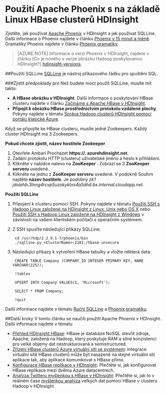 <properties 
   pageTitle="Použití Apache Phoenix a SQuirreL v HDInsight | Microsoft Azure" 
   description="Zjistěte, jak používat Apache Phoenix v HDInsight a jak nainstalovat a nakonfigurovat SQuirreL na počítači se připojit k obrázku HBase v HDInsight." 
   services="hdinsight" 
   documentationCenter="" 
   authors="mumian" 
   manager="jhubbard" 
   editor="cgronlun"/>

<tags
   ms.service="hdinsight"
   ms.devlang="na"
   ms.topic="article"
   ms.tgt_pltfrm="na"
   ms.workload="big-data" 
   ms.date="09/02/2016"
   ms.author="jgao"/>

# <a name="use-apache-phoenix-with-linux-based-hbase-clusters-in-hdinsight"></a>Použití Apache Phoenix s na základě Linux HBase clusterů HDInsight  

Zjistěte, jak používat [Apache Phoenix](http://phoenix.apache.org/) v HDInsight a jak používat SQLLine. Další informace o Phoenix najdete v článku [Phoenix v 15 minut a méně](http://phoenix.apache.org/Phoenix-in-15-minutes-or-less.html). Gramatiky Phoenix najdete v článku [Phoenix gramatiky](http://phoenix.apache.org/language/index.html).

>[AZURE.NOTE] Informace o verzi Phoenix v HDInsight, najdete v článku [Co je nového v verze obrázku Hadoop poskytovanou HDInsight?] [hdinsight-versions].

##<a name="use-sqlline"></a>Použití SQLLine
[SQLLine](http://sqlline.sourceforge.net/) je nástroj příkazového řádku pro spuštění SQL. 

###<a name="prerequisites"></a>Zjistit předpoklady pro
Než budete moct použít SQLLine, musíte mít takto:

- **A HBase obrázku v HDInsight**. Další informace o poskytování HBase clusteru najdete v článku [Začínáme s Apache HBase v HDInsight][hdinsight-hbase-get-started].
- **Připojit k obrázku HBase prostřednictvím protokolu vzdálené plochy**. Pokyny najdete v tématu [Správa Hadoop clusterů HDInsight pomocí portálu klasické Azure][hdinsight-manage-portal].


Když se připojíte ke HBase clusteru, musíte jedné Zookeepers. Každý cluster HDInsight má 3 Zookeepers. 

**Pokud chcete zjistit, název hostitele Zookeeper**

1. Otevřete Ambari Procházet **https://<ClusterName>. azurehdinsight.net**.
2. Zadání protokolu HTTP (clusteru) uživatelské jméno a heslo k přihlášení.
3. Klikněte v nabídce nalevo na **ZooKeeper** . Zobrazí se 3 **ZooKeeper serveru** uvedené.
4. Klikněte na jednu z **ZooKeeper serveru** uvedené. V podokně Souhrn najděte **název hostitele**. Je podobný *zk1 jdolehb.3lnng4rcvp5uzokyktxs4a5dhd.bx.internal.cloudapp.net*.

**Použití SQLLine**

1. Připojení k clusteru pomocí SSH. Pokyny najdete v tématu [Použití SSH s Hadoop Linux založené na HDInsight z Linux, Unix nebo OS X](hdinsight-hadoop-linux-use-ssh-unix.md) nebo [Použití SSH s Hadoop Linux založené na HDInsight z Windows](hdinsight-hadoop-linux-use-ssh-windows.md) v závislosti na vašem klientském počítači s operačním systémem.

2. Z SSH spusťte následující příkazy SQLLine:

        cd /usr/hdp/2.2.9.1-7/phoenix/bin
        ./sqlline.py <ClusterName>:2181:/hbase-unsecure

2. Následující příkazy k vytvoření HBase tabulky a vložte některá data:

        CREATE TABLE Company (COMPANY_ID INTEGER PRIMARY KEY, NAME VARCHAR(225));
    
        !tables
        
        UPSERT INTO Company VALUES(1, 'Microsoft');
        
        SELECT * FROM Company;
        
        !quit

Další informace najdete v tématu [Ruční SQLLine](http://sqlline.sourceforge.net/#manual) a [Phoenix gramatiku](http://phoenix.apache.org/language/index.html).


 
##<a name="next-steps"></a>Další kroky
V tomto článku se naučili použití Apache Phoenix v HDInsight.  Další informace najdete v tématu

- [Přehled HDInsight HBase][hdinsight-hbase-overview]: HBase je databáze NoSQL otevřít zdroje, Apache, založená na Hadoop, který poskytuje RAM a silné konzistenci pro velké objemy dat nestrukturovaná a semistructured.
- [Zřízení HBase clusterů Azure virtuální síti se systémem][hdinsight-hbase-provision-vnet]: integrace virtuální sítě HBase clusterů může být nasazené na stejné virtuální síti aplikace tak, aby aplikace komunikovat s HBase přímo.
- [Konfigurace HBase replikace v HDInsight](hdinsight-hbase-geo-replication.md): Přečtěte si, jak konfigurovat HBase replikace mezi dvěma Azure datacentrech. 
- [Analýza Twitteru myšlenkou s HBase v HDInsight][hbase-twitter-sentiment]: Přečtěte si, jak to v reálném čase [myšlenkou analýza](http://en.wikipedia.org/wiki/Sentiment_analysis) velkých dat pomocí HBase v clusteru Hadoop v HDInsight.

[azure-portal]: https://portal.azure.com
[vnet-point-to-site-connectivity]: https://msdn.microsoft.com/library/azure/09926218-92ab-4f43-aa99-83ab4d355555#BKMK_VNETPT

[hdinsight-versions]: hdinsight-component-versioning.md
[hdinsight-hbase-get-started]: hdinsight-hbase-tutorial-get-started.md
[hdinsight-manage-portal]: hdinsight-administer-use-management-portal.md#connect-to-hdinsight-clusters-by-using-rdp
[hdinsight-hbase-provision-vnet]: hdinsight-hbase-provision-vnet.md
[hdinsight-hbase-overview]: hdinsight-hbase-overview.md
[hbase-twitter-sentiment]: hdinsight-hbase-analyze-twitter-sentiment.md

[hdinsight-hbase-phoenix-sqlline]: ./media/hdinsight-hbase-phoenix-squirrel/hdinsight-hbase-phoenix-sqlline.png
[img-certificate]: ./media/hdinsight-hbase-phoenix-squirrel/hdinsight-hbase-vpn-certificate.png
[img-vnet-diagram]: ./media/hdinsight-hbase-phoenix-squirrel/hdinsight-hbase-vnet-point-to-site.png
[img-squirrel-driver]: ./media/hdinsight-hbase-phoenix-squirrel/hdinsight-hbase-squirrel-driver.png
[img-squirrel-alias]: ./media/hdinsight-hbase-phoenix-squirrel/hdinsight-hbase-squirrel-alias.png
[img-squirrel]: ./media/hdinsight-hbase-phoenix-squirrel/hdinsight-hbase-squirrel.png
[img-squirrel-sql]: ./media/hdinsight-hbase-phoenix-squirrel/hdinsight-hbase-squirrel-sql.png


 
